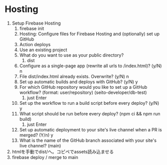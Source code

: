 # Hosting 
1. Setup Firebase Hosting
	1. firebase init
	2. Hosting: Configure files for Firebase Hosting and (optionally) set up GitHub 
	3. Action deploys
	4. Use an existing project
	5. What do you want to use as your public directory?
		1. dist
	6. Configure as a single-page app (rewrite all urls to /index.html)? (y/N) n
	7. File dist/index.html already exists. Overwrite? (y/N) n
	8. Set up automatic builds and deploys with GitHub? (y/N) y
	9. For which GitHub repository would you like to set up a GitHub workflow? (format: user/repository) (seito-developer/db-test) 
		1. just Enter
	10.  Set up the workflow to run a build script before every deploy? (y/N) y
	11. What script should be run before every deploy? (npm ci && npm run build) 
		1. just Enter
	12. Set up automatic deployment to your site's live channel when a PR is merged? (Y/n) y
	13. What is the name of the GitHub branch associated with your site's live channel? (main) 
2. htmlを手動でdist/へ。コピペでassets読み込ませる
3. firebase deploy / merge to main